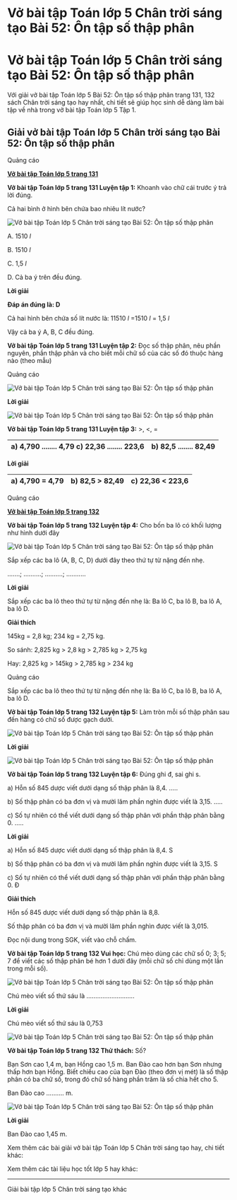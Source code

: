 # Vở bài tập Toán lớp 5 Chân trời sáng tạo Bài 52: Ôn tập số thập phân

# Vở bài tập Toán lớp 5 Chân trời sáng tạo Bài 52: Ôn tập số thập phân

Với giải vở bài tập Toán lớp 5 Bài 52: Ôn tập số thập phân trang 131, 132 sách Chân trời sáng tạo hay nhất, chi tiết sẽ giúp học sinh dễ dàng làm bài tập về nhà trong vở bài tập Toán lớp 5 Tập 1.

## Giải vở bài tập Toán lớp 5 Chân trời sáng tạo Bài 52: Ôn tập số thập phân

Quảng cáo

[**Vở bài tập Toán lớp 5 trang 131**](https://vietjack.com/vbt-toan-5-ct/vbt-toan-lop-5-trang-131.jsp)

**Vở bài tập Toán lớp 5 trang 131 Luyện tập 1:** Khoanh vào chữ cái trước ý trả lời đúng.

Cả hai bình ở hình bên chứa bao nhiêu lít nước?

![Vở bài tập Toán lớp 5 Chân trời sáng tạo Bài 52: Ôn tập số thập phân](https://vietjack.com/vbt-toan-5-ct/images/bai-52-on-tap-so-thap-phan.PNG)

A. 1510 _l_

B. 1510 _l_

C. 1,5 _l_

D. Cả ba ý trên đều đúng.

**Lời giải**

**Đáp án đúng là: D**

Cả hai hình bên chứa số lít nước là: 11510 _l_ =1510 _l_ = 1,5 _l_

Vậy cả ba ý A, B, C đều đúng.

**Vở bài tập Toán lớp 5 trang 131 Luyện tập 2:** Đọc số thập phân, nêu phần nguyên, phần thập phân và cho biết mỗi chữ số của các số đó thuộc hàng nào (theo mẫu)

Quảng cáo

![Vở bài tập Toán lớp 5 Chân trời sáng tạo Bài 52: Ôn tập số thập phân](https://vietjack.com/vbt-toan-5-ct/images/bai-52-on-tap-so-thap-phan-1.PNG)

**Lời giải**

![Vở bài tập Toán lớp 5 Chân trời sáng tạo Bài 52: Ôn tập số thập phân](https://vietjack.com/vbt-toan-5-ct/images/bai-52-on-tap-so-thap-phan-2.PNG)

**Vở bài tập Toán lớp 5 trang 131 Luyện tập 3:** >, <, =

a) 4,790 ........ 4,79 c) 22,36 ........ 223,6 |  b) 82,5 ........ 82,49  
---|---  
  
**Lời giải**

a) 4,790 = 4,79 |  b) 82,5 > 82,49 |  c) 22,36 < 223,6  
---|---|---  
  
Quảng cáo

[**Vở bài tập Toán lớp 5 trang 132**](https://vietjack.com/vbt-toan-5-ct/vbt-toan-lop-5-trang-132.jsp)

**Vở bài tập Toán lớp 5 trang 132 Luyện tập 4:** Cho bốn ba lô có khối lượng như hình dưới đây

![Vở bài tập Toán lớp 5 Chân trời sáng tạo Bài 52: Ôn tập số thập phân](https://vietjack.com/vbt-toan-5-ct/images/bai-52-on-tap-so-thap-phan-3.PNG)

Sắp xếp các ba lô (A, B, C, D) dưới đây theo thứ tự từ nặng đến nhẹ.

.......; ..........; ..........; ...........

**Lời giải**

Sắp xếp các ba lô theo thứ tự từ nặng đến nhẹ là: Ba lô C, ba lô B, ba lô A, ba lô D.

**Giải thích**

145kg = 2,8 kg; 234 kg = 2,75 kg.

So sánh: 2,825 kg > 2,8 kg > 2,785 kg > 2,75 kg

Hay: 2,825 kg > 145kg > 2,785 kg > 234 kg

Quảng cáo

Sắp xếp các ba lô theo thứ tự từ nặng đến nhẹ là: Ba lô C, ba lô B, ba lô A, ba lô D.

**Vở bài tập Toán lớp 5 trang 132 Luyện tập 5:** Làm tròn mỗi số thập phân sau đến hàng có chữ số được gạch dưới.

![Vở bài tập Toán lớp 5 Chân trời sáng tạo Bài 52: Ôn tập số thập phân](https://vietjack.com/vbt-toan-5-ct/images/bai-52-on-tap-so-thap-phan-4.PNG)

**Lời giải**

![Vở bài tập Toán lớp 5 Chân trời sáng tạo Bài 52: Ôn tập số thập phân](https://vietjack.com/vbt-toan-5-ct/images/bai-52-on-tap-so-thap-phan-5.PNG)

**Vở bài tập Toán lớp 5 trang 132 Luyện tập 6:** Đúng ghi đ, sai ghi s.

a) Hỗn số 845 dược viết dưới dạng số thập phân là 8,4. .....

b) Số thập phân có ba đơn vị và mười lăm phần nghìn được viết là 3,15. .....

c) Số tự nhiên có thể viết dưới dạng số thập phân với phần thập phân bằng 0. .....

**Lời giải**

a) Hỗn số 845 dược viết dưới dạng số thập phân là 8,4. S

b) Số thập phân có ba đơn vị và mười lăm phần nghìn được viết là 3,15. S

c) Số tự nhiên có thể viết dưới dạng số thập phân với phần thập phân bằng 0. Đ

**Giải thích**

Hỗn số 845 dược viết dưới dạng số thập phân là 8,8.

Số thập phân có ba đơn vị và mười lăm phần nghìn được viết là 3,015.

Đọc nội dung trong SGK, viết vào chỗ chấm.

**Vở bài tập Toán lớp 5 trang 132 Vui học:** Chú mèo dùng các chữ số 0; 3; 5; 7 để viết các số thập phân bé hơn 1 dưới đây (mỗi chữ số chỉ dùng một lần trong mỗi số). 

![Vở bài tập Toán lớp 5 Chân trời sáng tạo Bài 52: Ôn tập số thập phân](https://vietjack.com/vbt-toan-5-ct/images/bai-52-on-tap-so-thap-phan-6.PNG)

Chú mèo viết số thứ sáu là ...........................

**Lời giải**

Chú mèo viết số thứ sáu là 0,753

![Vở bài tập Toán lớp 5 Chân trời sáng tạo Bài 52: Ôn tập số thập phân](https://vietjack.com/vbt-toan-5-ct/images/bai-52-on-tap-so-thap-phan-7.PNG)

**Vở bài tập Toán lớp 5 trang 132 Thử thách:** Số?

Bạn Sơn cao 1,4 m, bạn Hồng cao 1,5 m. Ban Đào cao hơn bạn Sơn nhưng thấp hơn bạn Hồng. Biết chiều cao của bạn Đào (theo đơn vị mét) là số thập phân có ba chữ số, trong đó chữ số hàng phần trăm là số chia hết cho 5.

Ban Đào cao .......... m.

![Vở bài tập Toán lớp 5 Chân trời sáng tạo Bài 52: Ôn tập số thập phân](https://vietjack.com/vbt-toan-5-ct/images/bai-52-on-tap-so-thap-phan-8.PNG)

**Lời giải**

Ban Đào cao 1,45 m.

Xem thêm các bài giải vở bài tập Toán lớp 5 Chân trời sáng tạo hay, chi tiết khác:

Xem thêm các tài liệu học tốt lớp 5 hay khác:

* * *

Giải bài tập lớp 5 Chân trời sáng tạo khác
